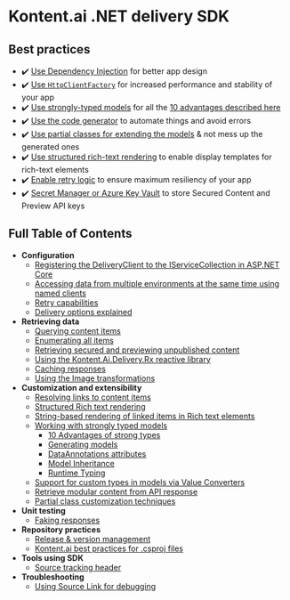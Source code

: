 # Kontent.ai .NET delivery SDK

## Best practices

- ✔️ [Use Dependency Injection](./configuration/dependency-injection.md#standard-usage.md) for better app design
- ✔️ [Use `HttpClientFactory`](./configuration/dependency-injection.md#httpclientfactory) for increased performance and stability of your app
- ✔️ [Use strongly-typed models](./customization-and-extensibility/strongly-typed-models.md) for all the [10 advantages described here](./customization-and-extensibility/strong-types-explained/10-advantages.md)
- ✔️ [Use the code generator](https://github.com/kontent-ai/model-generator-net) to automate things and avoid errors
- ✔️ [Use partial classes for extending the models](./customization-and-extensibility/customization-techniques.md) & not mess up the generated ones
- ✔️ [Use structured rich-text rendering](./customization-and-extensibility/structured-models/structured-models-rendering.md) to enable display templates for rich-text elements
- ✔️ [Enable retry logic](./configuration/retry-policy.md) to ensure maximum resiliency of your app
- ✔️ [Secret Manager or Azure Key Vault](./retrieving-data/secure-and-preview-api.md) to store Secured Content and Preview API keys

## Full Table of Contents

- **Configuration**
  - [Registering the DeliveryClient to the IServiceCollection in ASP.NET Core](./configuration/dependency-injection.md)
  - [Accessing data from multiple environments at the same time using named clients](./configuration/multiple-delivery-clients.md)
  - [Retry capabilities](./configuration/retry-policy.md)
  - [Delivery options explained](./configuration/delivery-options.md)
- **Retrieving data**
  - [Querying content items](./retrieving-data/querying-content.md)
  - [Enumerating all items](./retrieving-data/items-feed.md)
  - [Retrieving secured and previewing unpublished content](./retrieving-data/secure-and-preview-api.md)
  - [Using the Kontent.Ai.Delivery.Rx reactive library](./retrieving-data/reactive-library.md)
  - [Caching responses](./retrieving-data/caching.md)
  - [Using the Image transformations](./retrieving-data/image-transformation.md)
- **Customization and extensibility**
  - [Resolving links to content items](./customization-and-extensibility/structured-models/resolving-item-links.md)
  - [Structured Rich text rendering](./customization-and-extensibility/structured-models/structured-models-rendering.md)
  - [String-based rendering of linked items in Rich text elements](./customization-and-extensibility/structured-models/string-based-linked-items-rendering.md)
  - [Working with strongly typed models](./customization-and-extensibility/strongly-typed-models.md)
    - [10 Advantages of strong types](./customization-and-extensibility/strong-types-explained/10-advantages.md)
    - [Generating models](./customization-and-extensibility/strong-types-explained/code-generator.md)
    - [DataAnnotations attributes](./customization-and-extensibility/strong-types-explained/dataannotation-attributes.md)
    - [Model Inheritance](./customization-and-extensibility/strong-types-explained/model-inheritance.md)
    - [Runtime Typing](./customization-and-extensibility/strong-types-explained/runtime-typing.md)
  - [Support for custom types in models via Value Converters](./customization-and-extensibility/value-converters.md)
  - [Retrieve modular content from API response](./customization-and-extensibility/modular-content-in-response.md)
  - [Partial class customization techniques](./customization-and-extensibility/customization-techniques.md)
- **Unit testing**
  - [Faking responses](./testing/faking.md)
- **Repository practices**
  - [Release & version management](https://kontent-ai.github.io/ci-and-automation/net-guidelines/Kontent.ai-best-practices-for-.csproj-files#version-management)
  - [Kontent.ai best practices for .csproj files](https://kontent-ai.github.io/ci-and-automation/net-guidelines/Kontent.ai-best-practices-for-.csproj-files)
- **Tools using SDK**
  - [Source tracking header](./testing/tracking.md)
- **Troubleshooting**
  - [Using Source Link for debugging](./troubleshooting/source-link.md)
